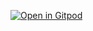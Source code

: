 [![Open in Gitpod](https://gitpod.io/button/open-in-gitpod.svg)](https://gitpod.io/#https://github.com/mrhssem/taskman)
